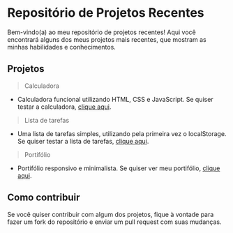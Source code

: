 # Repositório de Projetos Recentes

Bem-vindo(a) ao meu repositório de projetos recentes! Aqui você encontrará alguns dos meus projetos mais recentes, que mostram as minhas habilidades e conhecimentos.

## Projetos

> Calculadora
- Calculadora funcional utilizando HTML, CSS e JavaScript. Se quiser testar a calculadora, [clique aqui](https://bernardomrl-calculator.netlify.app).
> Lista de tarefas
- Uma lista de tarefas simples, utilizando pela primeira vez o localStorage. Se quiser testar a lista de tarefas, [clique aqui](https://bernardomrl-todo.netlify.app).
> Portifólio
- Portifólio responsivo e minimalista. Se quiser ver meu portifólio, [clique aqui](https://bernardomrl.netlify.app).

## Como contribuir

Se você quiser contribuir com algum dos projetos, fique à vontade para fazer um fork do repositório e enviar um pull request com suas mudanças.

